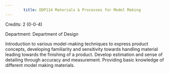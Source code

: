 ```yaml
---
        title: DDP114 Materials & Processes for Model Making
---
```

Credits: 2 (0-0-4)

Department: Department of Design

Introduction to various model-making techniques to express product concepts, developing familiarity and sensitivity towards handling material leading towards the finishing of a product. Develop estimation and sense of detailing through accuracy and measurement. Providing basic knowledge of different model making materials.